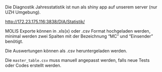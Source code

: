 Die Diagnostik Jahresstatistik ist nun als shiny app auf unserem server (nur UZH Umgebung).

http://172.23.175.116:3838/DIA/Statistik/

MOLIS Exporte können in .xls(x) oder .csv Format hochgeladen werden, minimal werden zwei Spalten mit der Bezeichnung “MC” und “Einsender” benötigt.

Die Auswertungen können als .csv heruntergeladen werden.

Die `master_table.csv` muss manuell angepasst werden, falls neue Tests oder Codes erstellt werden.
